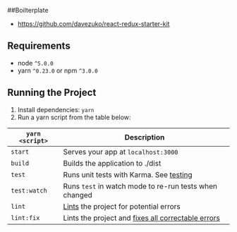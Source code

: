 ##Boilterplate
* https://github.com/davezuko/react-redux-starter-kit

## Requirements
* node `^5.0.0`
* yarn `^0.23.0` or npm `^3.0.0`

## Running the Project
1. Install dependencies: `yarn`
2. Run a yarn script from the table below:


|`yarn <script>`    |Description|
|-------------------|-----------|
|`start`            |Serves your app at `localhost:3000`|
|`build`            |Builds the application to ./dist|
|`test`             |Runs unit tests with Karma. See [testing](#testing)|
|`test:watch`       |Runs `test` in watch mode to re-run tests when changed|
|`lint`             |[Lints](http://stackoverflow.com/questions/8503559/what-is-linting) the project for potential errors|
|`lint:fix`         |Lints the project and [fixes all correctable errors](http://eslint.org/docs/user-guide/command-line-interface.html#fix)|
